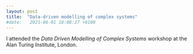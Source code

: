 ```yaml
---
layout: post
title:  "Data-driven modelling of complex systems"
#date:   2021-06-01 18:08:27 +0100
---
```


I attended the *Data Driven Modelling of Complex Systems* workshop at the Alan Turing Institute, London.

